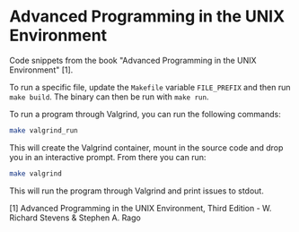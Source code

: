# Advanced Programming in the UNIX Environment

Code snippets from the book "Advanced Programming in the UNIX Environment" [1].

To run a specific file, update the `Makefile` variable `FILE_PREFIX` and then run `make build`.  The binary can then be run with `make run`.

To run a program through Valgrind, you can run the following commands:

```bash
make valgrind_run
```

This will create the Valgrind container, mount in the source code and drop you in an interactive prompt. From there you can run:

```bash
make valgrind
```

This will run the program through Valgrind and print issues to stdout.

[1] Advanced Programming in the UNIX Environment, Third Edition - W. Richard Stevens & Stephen A. Rago

